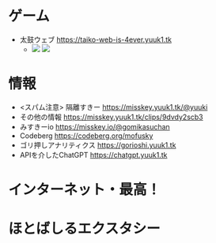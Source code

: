 # ゲーム
- 太鼓ウェブ https://taiko-web-is-4ever.yuuk1.tk
    - ![](https://badgen.net/uptime-robot/status/m794076910-3b2cafc4b1e16f56a6094840?label=%E5%A4%AA%E9%BC%93%E3%82%A6%E3%82%A7%E3%83%96&cache=300) ![](https://badgen.net/uptime-robot/month/m794076910-3b2cafc4b1e16f56a6094840?label=%E5%A4%AA%E9%BC%93%E3%82%A6%E3%82%A7%E3%83%96&cache=3600)

# 情報
- <スパム注意> 隔離すきー https://misskey.yuuk1.tk/@yuuki
- その他の情報 https://misskey.yuuk1.tk/clips/9dvdy2scb3
- みすきーio https://misskey.io/@gomikasuchan
- Codeberg https://codeberg.org/mofusky
- ゴリ押しアナリティクス https://gorioshi.yuuk1.tk
- APIを介したChatGPT https://chatgpt.yuuk1.tk

# インターネット・最高！
# ほとばしるエクスタシー
